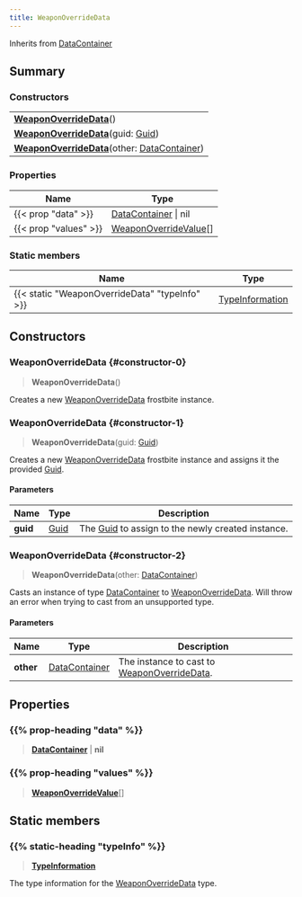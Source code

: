 ```yaml
---
title: WeaponOverrideData
---
```


Inherits from [DataContainer](/vext/ref/shared/type/datacontainer)

## Summary

### Constructors

|  |
| --- |
| **[WeaponOverrideData](#constructor-0)**() |
| **[WeaponOverrideData](#constructor-1)**(guid: [Guid](/vext/ref/shared/type/guid)) |
| **[WeaponOverrideData](#constructor-2)**(other: [DataContainer](/vext/ref/shared/type/datacontainer)) |

### Properties

| Name | Type |
| ---- | ---- |
| {{< prop "data" >}} | [DataContainer](/vext/ref/shared/type/datacontainer) \| nil |
| {{< prop "values" >}} | [WeaponOverrideValue](/vext/ref/fb/weaponoverridevalue)[] |

### Static members

| Name | Type |
| ---- | ---- |
| {{< static "WeaponOverrideData" "typeInfo" >}} | [TypeInformation](/vext/ref/shared/type/typeinformation) |

## Constructors

### WeaponOverrideData {#constructor-0}

> **WeaponOverrideData**()

Creates a new [WeaponOverrideData](/vext/ref/fb/weaponoverridedata) frostbite instance.

### WeaponOverrideData {#constructor-1}

> **WeaponOverrideData**(guid: [Guid](/vext/ref/shared/type/guid))

Creates a new [WeaponOverrideData](/vext/ref/fb/weaponoverridedata) frostbite instance and assigns it the provided [Guid](/vext/ref/shared/type/guid).

#### Parameters

| Name | Type | Description |
| ---- | ---- | ----------- |
| **guid** | [Guid](/vext/ref/shared/type/guid) | The [Guid](/vext/ref/shared/type/guid) to assign to the newly created instance. |

### WeaponOverrideData {#constructor-2}

> **WeaponOverrideData**(other: [DataContainer](/vext/ref/shared/type/datacontainer))

Casts an instance of type [DataContainer](/vext/ref/shared/type/datacontainer) to [WeaponOverrideData](/vext/ref/fb/weaponoverridedata). Will throw an error when trying to cast from an unsupported type.

#### Parameters

| Name | Type | Description |
| ---- | ---- | ----------- |
| **other** | [DataContainer](/vext/ref/shared/type/datacontainer) | The instance to cast to [WeaponOverrideData](/vext/ref/fb/weaponoverridedata). |

## Properties

### {{% prop-heading "data" %}}

> **[DataContainer](/vext/ref/shared/type/datacontainer)** \| **nil**

### {{% prop-heading "values" %}}

> **[WeaponOverrideValue](/vext/ref/fb/weaponoverridevalue)**[]

## Static members

### {{% static-heading "typeInfo" %}}

> **[TypeInformation](/vext/ref/shared/type/typeinformation)**

The type information for the [WeaponOverrideData](/vext/ref/fb/weaponoverridedata) type.

